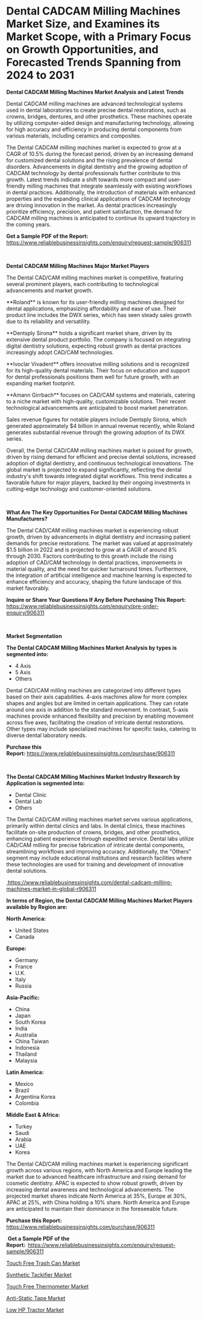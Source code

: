 <p><h1>Dental CADCAM Milling Machines Market Size, and Examines its Market Scope, with a Primary Focus on Growth Opportunities, and Forecasted Trends Spanning from 2024 to 2031</h1></p><p><strong>Dental CADCAM Milling Machines Market Analysis and Latest Trends</strong></p>
<p><p>Dental CADCAM milling machines are advanced technological systems used in dental laboratories to create precise dental restorations, such as crowns, bridges, dentures, and other prosthetics. These machines operate by utilizing computer-aided design and manufacturing technology, allowing for high accuracy and efficiency in producing dental components from various materials, including ceramics and composites.</p><p>The Dental CADCAM milling machines market is expected to grow at a CAGR of 10.5% during the forecast period, driven by an increasing demand for customized dental solutions and the rising prevalence of dental disorders. Advancements in digital dentistry and the growing adoption of CADCAM technology by dental professionals further contribute to this growth. Latest trends indicate a shift towards more compact and user-friendly milling machines that integrate seamlessly with existing workflows in dental practices. Additionally, the introduction of materials with enhanced properties and the expanding clinical applications of CADCAM technology are driving innovation in the market. As dental practices increasingly prioritize efficiency, precision, and patient satisfaction, the demand for CADCAM milling machines is anticipated to continue its upward trajectory in the coming years.</p></p>
<p><strong>Get a Sample PDF of the Report:&nbsp;</strong> <a href="https://www.reliablebusinessinsights.com/enquiry/request-sample/906311?utm_campaign=57&utm_medium=2&utm_source=Github&utm_content=ia&utm_term=03122024&utm_id=dental-cadcam-milling-machines">https://www.reliablebusinessinsights.com/enquiry/request-sample/906311</a></p>
<p>&nbsp;</p>
<p><strong>Dental CADCAM Milling Machines Major Market Players</strong></p>
<p><p>The Dental CAD/CAM milling machines market is competitive, featuring several prominent players, each contributing to technological advancements and market growth. </p><p>**Roland** is known for its user-friendly milling machines designed for dental applications, emphasizing affordability and ease of use. Their product line includes the DWX series, which has seen steady sales growth due to its reliability and versatility.</p><p>**Dentsply Sirona** holds a significant market share, driven by its extensive dental product portfolio. The company is focused on integrating digital dentistry solutions, expecting robust growth as dental practices increasingly adopt CAD/CAM technologies. </p><p>**Ivoclar Vivadent** offers innovative milling solutions and is recognized for its high-quality dental materials. Their focus on education and support for dental professionals positions them well for future growth, with an expanding market footprint.</p><p>**Amann Girrbach** focuses on CAD/CAM systems and materials, catering to a niche market with high-quality, customizable solutions. Their recent technological advancements are anticipated to boost market penetration.</p><p>Sales revenue figures for notable players include Dentsply Sirona, which generated approximately $4 billion in annual revenue recently, while Roland generates substantial revenue through the growing adoption of its DWX series.</p><p>Overall, the Dental CAD/CAM milling machines market is poised for growth, driven by rising demand for efficient and precise dental solutions, increased adoption of digital dentistry, and continuous technological innovations. The global market is projected to expand significantly, reflecting the dental industry's shift towards integrated digital workflows. This trend indicates a favorable future for major players, backed by their ongoing investments in cutting-edge technology and customer-oriented solutions.</p></p>
<p>&nbsp;</p>
<p><strong>What Are The Key Opportunities For Dental CADCAM Milling Machines Manufacturers?</strong></p>
<p><p>The Dental CAD/CAM milling machines market is experiencing robust growth, driven by advancements in digital dentistry and increasing patient demands for precise restorations. The market was valued at approximately $1.5 billion in 2022 and is projected to grow at a CAGR of around 8% through 2030. Factors contributing to this growth include the rising adoption of CAD/CAM technology in dental practices, improvements in material quality, and the need for quicker turnaround times. Furthermore, the integration of artificial intelligence and machine learning is expected to enhance efficiency and accuracy, shaping the future landscape of this market favorably.</p></p>
<p><strong>Inquire or Share Your Questions If Any Before Purchasing This Report:</strong> <a href="https://www.reliablebusinessinsights.com/enquiry/pre-order-enquiry/906311?utm_campaign=57&utm_medium=2&utm_source=Github&utm_content=ia&utm_term=03122024&utm_id=dental-cadcam-milling-machines">https://www.reliablebusinessinsights.com/enquiry/pre-order-enquiry/906311</a></p>
<p>&nbsp;</p>
<p><strong>Market Segmentation</strong></p>
<p><strong>The Dental CADCAM Milling Machines Market Analysis by types is segmented into:</strong></p>
<p><ul><li>4 Axis</li><li>5 Axis</li><li>Others</li></ul></p>
<p><p>Dental CAD/CAM milling machines are categorized into different types based on their axis capabilities. 4-axis machines allow for more complex shapes and angles but are limited in certain applications. They can rotate around one axis in addition to the standard movement. In contrast, 5-axis machines provide enhanced flexibility and precision by enabling movement across five axes, facilitating the creation of intricate dental restorations. Other types may include specialized machines for specific tasks, catering to diverse dental laboratory needs.</p></p>
<p><strong>Purchase this Report:&nbsp;</strong><a href="https://www.reliablebusinessinsights.com/purchase/906311?utm_campaign=57&utm_medium=2&utm_source=Github&utm_content=ia&utm_term=03122024&utm_id=dental-cadcam-milling-machines">https://www.reliablebusinessinsights.com/purchase/906311</a></p>
<p>&nbsp;</p>
<p><strong>The Dental CADCAM Milling Machines Market Industry Research by Application is segmented into:</strong></p>
<p><ul><li>Dental Clinic</li><li>Dental Lab</li><li>Others</li></ul></p>
<p><p>The Dental CAD/CAM milling machines market serves various applications, primarily within dental clinics and labs. In dental clinics, these machines facilitate on-site production of crowns, bridges, and other prosthetics, enhancing patient experience through expedited service. Dental labs utilize CAD/CAM milling for precise fabrication of intricate dental components, streamlining workflows and improving accuracy. Additionally, the "Others" segment may include educational institutions and research facilities where these technologies are used for training and development of innovative dental solutions.</p></p>
<p><a href="https://www.reliablebusinessinsights.com/dental-cadcam-milling-machines-market-in-global-r906311?utm_campaign=57&utm_medium=2&utm_source=Github&utm_content=ia&utm_term=03122024&utm_id=dental-cadcam-milling-machines">&nbsp;https://www.reliablebusinessinsights.com/dental-cadcam-milling-machines-market-in-global-r906311</a></p>
<p><strong>In terms of Region, the Dental CADCAM Milling Machines Market Players available by Region are:</strong></p>
<p>
    <p> <strong> North America: </strong>
        <ul>
            <li>United States</li>
            <li>Canada</li>
        </ul>
        </p> 
    <p> <strong> Europe: </strong>
        <ul>
            <li>Germany</li>
            <li>France</li>
            <li>U.K.</li>
            <li>Italy</li>
            <li>Russia</li>
        </ul>
        </p> 
    <p> <strong> Asia-Pacific: </strong>
        <ul>
            <li>China</li>
            <li>Japan</li>
            <li>South Korea</li>
            <li>India</li>
            <li>Australia</li>
            <li>China Taiwan</li>
            <li>Indonesia</li>
            <li>Thailand</li>
            <li>Malaysia</li>
        </ul>
        </p> 
    <p> <strong> Latin America: </strong>
        <ul>
            <li>Mexico</li>
            <li>Brazil</li>
            <li>Argentina Korea</li>
            <li>Colombia</li>
        </ul>
        </p> 
    <p> <strong> Middle East & Africa: </strong>
        <ul>
            <li>Turkey</li>
            <li>Saudi</li>
            <li>Arabia</li>
            <li>UAE</li>
            <li>Korea</li>
        </ul>
    </p>
    </p>
<p><p>The Dental CAD/CAM milling machines market is experiencing significant growth across various regions, with North America and Europe leading the market due to advanced healthcare infrastructure and rising demand for cosmetic dentistry. APAC is expected to show robust growth, driven by increasing dental awareness and technological advancements. The projected market shares indicate North America at 35%, Europe at 30%, APAC at 25%, with China holding a 10% share. North America and Europe are anticipated to maintain their dominance in the foreseeable future.</p></p>
<p><strong>Purchase this Report: </strong><a href="https://www.reliablebusinessinsights.com/purchase/906311?utm_campaign=57&utm_medium=2&utm_source=Github&utm_content=ia&utm_term=03122024&utm_id=dental-cadcam-milling-machines">https://www.reliablebusinessinsights.com/purchase/906311</a></p>
<p>&nbsp;<strong>Get a Sample PDF of the Report:&nbsp;&nbsp;</strong><a href="https://www.reliablebusinessinsights.com/enquiry/request-sample/906311?utm_campaign=57&utm_medium=2&utm_source=Github&utm_content=ia&utm_term=03122024&utm_id=dental-cadcam-milling-machines">https://www.reliablebusinessinsights.com/enquiry/request-sample/906311</a></p>
<p><strong></strong></p>
<p><p><a href="https://issuu.com/reportprime-2/docs/touch-free-trash-can-market-size-2030.pptx?utm_campaign=57&utm_medium=2&utm_source=Github&utm_content=ia&utm_term=03122024&utm_id=dental-cadcam-milling-machines">Touch Free Trash Can Market</a></p><p><a href="https://github.com/AshrafKhan865/Market-Research-Report-List-1/blob/main/synthetic-tackifier-market.md?utm_campaign=57&utm_medium=2&utm_source=Github&utm_content=ia&utm_term=03122024&utm_id=dental-cadcam-milling-machines">Synthetic Tackifier Market</a></p><p><a href="https://issuu.com/reportprime-2/docs/touch-free-thermometer-market-size-2030.pptx?utm_campaign=57&utm_medium=2&utm_source=Github&utm_content=ia&utm_term=03122024&utm_id=dental-cadcam-milling-machines">Touch Free Thermometer Market</a></p><p><a href="https://github.com/bmorecock/Market-Research-Report-List-5/blob/main/anti-static-tape-market.md?utm_campaign=57&utm_medium=2&utm_source=Github&utm_content=ia&utm_term=03122024&utm_id=dental-cadcam-milling-machines">Anti-Static Tape Market</a></p><p><a href="https://www.linkedin.com/pulse/low-hp-tractor-market-report-2024-2031-cagr-analysis-growth-trends-yv14c?utm_campaign=57&utm_medium=2&utm_source=Github&utm_content=ia&utm_term=03122024&utm_id=dental-cadcam-milling-machines">Low HP Tractor Market</a></p></p>